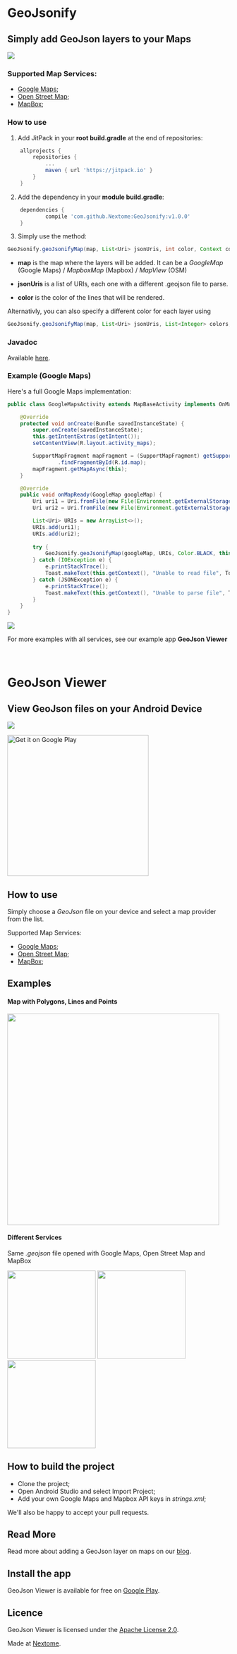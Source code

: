 # GeoJsonify
## Simply add GeoJson layers to your Maps
[![](https://jitpack.io/v/Nextome/GeoJsonify.svg)](https://jitpack.io/#Nextome/GeoJsonify)
<br>
### Supported Map Services:
 * [Google Maps](https://maps.google.com/);
 * [Open Street Map](https://www.openstreetmap.org);
 * [MapBox](https://www.mapbox.com/);

### How to use
1. Add JitPack in your **root build.gradle** at the end of repositories:
```gradle
	allprojects {
		repositories {
			...
			maven { url 'https://jitpack.io' }
		}
	}
```
2. Add the dependency in your **module build.gradle**:
```gradle
	dependencies {
	        compile 'com.github.Nextome:GeoJsonify:v1.0.0'
	}

```

3. Simply use the method:
```java
GeoJsonify.geoJsonifyMap(map, List<Uri> jsonUris, int color, Context context);
```

* **map** is the map where the layers will be added.
It can be a *GoogleMap* (Google Maps) / *MapboxMap* (Mapbox) / *MapView* (OSM)

* **jsonUris** is a list of URIs, each one with a different .geojson file to parse.
* **color** is the color of the lines that will be rendered.

Alternativly, you can also specify a different color for each layer using
```java
GeoJsonify.geoJsonifyMap(map, List<Uri> jsonUris, List<Integer> colors, Context context);
```

### Javadoc
Available [here](https://nextome.github.io/GeoJsonify/index.html).

### Example (Google Maps)
Here's a full Google Maps implementation:
```java
public class GoogleMapsActivity extends MapBaseActivity implements OnMapReadyCallback {

    @Override
    protected void onCreate(Bundle savedInstanceState) {
        super.onCreate(savedInstanceState);
        this.getIntentExtras(getIntent());
        setContentView(R.layout.activity_maps);

        SupportMapFragment mapFragment = (SupportMapFragment) getSupportFragmentManager()
                .findFragmentById(R.id.map);
        mapFragment.getMapAsync(this);
    }

    @Override
    public void onMapReady(GoogleMap googleMap) {
        Uri uri1 = Uri.fromFile(new File(Environment.getExternalStorageDirectory().getPath() + "italy.geojson"));
        Uri uri2 = Uri.fromFile(new File(Environment.getExternalStorageDirectory().getPath() + "puglia.geojson"));

        List<Uri> URIs = new ArrayList<>();
        URIs.add(uri1);
        URIs.add(uri2);
        
        try {
            GeoJsonify.geoJsonifyMap(googleMap, URIs, Color.BLACK, this.getContext());
        } catch (IOException e) {
            e.printStackTrace();
            Toast.makeText(this.getContext(), "Unable to read file", Toast.LENGTH_SHORT).show();
        } catch (JSONException e) {
            e.printStackTrace();
            Toast.makeText(this.getContext(), "Unable to parse file", Toast.LENGTH_SHORT).show();
        }
    }
}
```

![](https://lh3.googleusercontent.com/IOziKkwBfPIyOLsQhWddI36wqQJs2lHB34g8A2JyrYrnTNp6Q3HCrtkIkfAdB8qWppgA=h900-rw)


For more examples with all services, see our example app **GeoJson Viewer**
<br>
<br>
<br>
# GeoJson Viewer
## View GeoJson files on your Android Device

[![](https://github.com/Nextome/geojson-viewer/blob/master/resources/cover.jpg)](https://youtu.be/qo7hc_iLI6s)

<a href='com.nextome.geojsonviewer?pcampaignid=MKT-Other-global-all-co-prtnr-py-PartBadge-Mar2515-1'><img width="320" alt='Get it on Google Play' src='https://play.google.com/intl/en_us/badges/images/generic/en_badge_web_generic.png'/></a>


## How to use
Simply choose a _GeoJson_ file on your device and select a map provider from the list.

Supported Map Services:
 * [Google Maps](https://maps.google.com/);
 * [Open Street Map](https://www.openstreetmap.org);
 * [MapBox](https://www.mapbox.com/);
 
## Examples
#### Map with Polygons, Lines and Points
<img src="https://github.com/Nextome/geojson-viewer/blob/master/resources/example_path.png" width="480">

#### Different Services
Same _.geojson_ file opened with Google Maps, Open Street Map and MapBox

<img src="https://github.com/Nextome/geojson-viewer/blob/master/resources/example_gmaps.png" width="200"> <img src="https://github.com/Nextome/geojson-viewer/blob/master/resources/example_osm.png" width="200"> <img src="https://github.com/Nextome/geojson-viewer/blob/master/resources/example_mapbox.png" width="200">

## How to build the project
 * Clone the project;
 * Open Android Studio and select Import Project;
 * Add your own Google Maps and Mapbox API keys in _strings.xml_;
 
We'll also be happy to accept your pull requests.
 
## Read More
Read more about adding a GeoJson layer on maps on our [blog](https://medium.com/nextome/show-a-geojson-layer-on-google-maps-osm-mapbox-on-android-cd75b8377ba).
 

## Install the app
GeoJson Viewer is available for free on [Google Play](https://play.google.com/store/apps/details?id=com.nextome.geojsonviewer).

## Licence
GeoJson Viewer is licensed under the [Apache License 2.0](https://github.com/Nextome/geojson-viewer/blob/master/LICENSE).


Made at [Nextome](http://nextome.org/).
